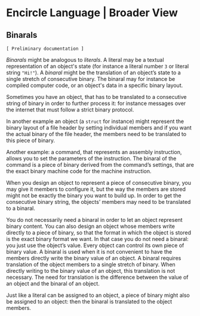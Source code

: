 ﻿Encircle Language | Broader View
================================

Binarals
--------

`[ Preliminary documentation ]`

*Binarals* might be analogous to *literals*. A literal may be a textual representation of an object's state (for instance a literal number `3` or literal string `"Hi!"`). A *binaral* might be the translation of an object’s state to a single stretch of consecutive binary. The binaral may for instance be compiled computer code, or an object's data in a specific binary layout.

Sometimes you have an object, that has to be translated to a consecutive string of binary in order to further process it: for instance messages over the internet that must follow a strict binary protocol.

In another example an object (a `struct` for instance) might represent the binary layout of a file header by setting individual members and if you want the actual binary of the file header, the members need to be translated to this piece of binary.

Another example: a command, that represents an assembly instruction, allows you to set the parameters of the instruction. The binaral of the command is a piece of binary derived from the command’s settings, that are the exact binary machine code for the machine instruction.

When you design an object to represent a piece of consecutive binary, you may give it members to configure it, but the way the members are stored might not be exactly the binary you want to build up. In order to get the consecutive binary string, the objects’ members may need to be translated to a binaral.

You do not necessarily need a binaral in order to let an object represent binary content. You can also design an object whose members write directly to a piece of binary, so that the format in which the object is stored is the exact binary format we want. In that case you do not need a binaral: you just use the object’s value. Every object can control its own piece of binary value. A binaral is used when it is not convenient to have the members directly write the binary value of an object. A binaral requires translation of the object members to a single stretch of binary. When directly writing to the binary value of an object, this translation is not necessary. The need for translation is the difference between the value of an object and the binaral of an object.

Just like a literal can be assigned to an object, a piece of binary might also be assigned to an object: then the binaral is translated to the object members.